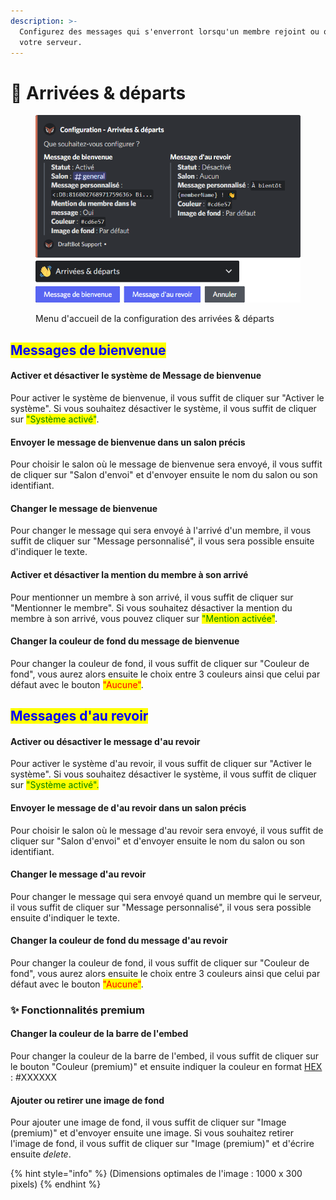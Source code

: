 ```yaml
---
description: >-
  Configurez des messages qui s'enverront lorsqu'un membre rejoint ou quitte
  votre serveur.
---
```


# 👋 Arrivées & départs

<figure><img src="../../.gitbook/assets/Arrivées &#x26; départs.png" alt=""><figcaption><p>Menu d'accueil de la configuration des arrivées &#x26; départs</p></figcaption></figure>

## <mark style="color:blue;">Messages de bienvenue</mark>

#### Activer et désactiver le système de Message de bienvenue

Pour activer le système de bienvenue, il vous suffit de cliquer sur "Activer le système". Si vous souhaitez désactiver le système, il vous suffit de cliquer sur <mark style="color:green;">"Système activé"</mark>.

#### Envoyer le message de bienvenue dans un salon précis

Pour choisir le salon où le message de bienvenue sera envoyé, il vous suffit de cliquer sur "Salon d'envoi" et d'envoyer ensuite le nom du salon ou son identifiant.

#### Changer le message de bienvenue

Pour changer le message qui sera envoyé à l'arrivé d'un membre, il vous suffit de cliquer sur "Message personnalisé", il vous sera possible ensuite d'indiquer le texte.

#### Activer et désactiver la mention du membre à son arrivé

Pour mentionner un membre à son arrivé, il vous suffit de cliquer sur "Mentionner le membre". Si vous souhaitez désactiver la mention du membre à son arrivé, vous pouvez cliquer sur <mark style="color:green;">"Mention activée"</mark>.

#### Changer la couleur de fond du message de bienvenue

Pour changer la couleur de fond, il vous suffit de cliquer sur "Couleur de fond", vous aurez alors ensuite le choix entre 3 couleurs ainsi que celui par défaut avec le bouton <mark style="color:red;">"Aucune"</mark>.



## <mark style="color:blue;">Messages d'au revoir</mark>

#### Activer ou désactiver le message d'au revoir

Pour activer le système d'au revoir, il vous suffit de cliquer sur "Activer le système". Si vous souhaitez désactiver le système, il vous suffit de cliquer sur <mark style="color:green;">"Système activé".</mark>

#### Envoyer le message de d'au revoir dans un salon précis

Pour choisir le salon où le message d'au revoir sera envoyé, il vous suffit de cliquer sur "Salon d'envoi" et d'envoyer ensuite le nom du salon ou son identifiant.

#### Changer le message d'au revoir

Pour changer le message qui sera envoyé quand un membre qui le serveur, il vous suffit de cliquer sur "Message personnalisé", il vous sera possible ensuite d'indiquer le texte.

#### Changer la couleur de fond du message d'au revoir

Pour changer la couleur de fond, il vous suffit de cliquer sur "Couleur de fond", vous aurez alors ensuite le choix entre 3 couleurs ainsi que celui par défaut avec le bouton <mark style="color:red;">"Aucune"</mark>.

### :sparkles: Fonctionnalités premium

#### Changer la couleur de la barre de l'embed

Pour changer la couleur de la barre de l'embed, il vous suffit de cliquer sur le bouton "Couleur (premium)" et ensuite indiquer la couleur en format [HEX](https://htmlcolorcodes.com/) : #XXXXXX

#### Ajouter ou retirer une image de fond

Pour ajouter une image de fond, il vous suffit de cliquer sur "Image (premium)" et d'envoyer ensuite une image. Si vous souhaitez retirer l'image de fond, il vous suffit de cliquer sur "Image (premium)" et d'écrire ensuite _delete_.

{% hint style="info" %}
(Dimensions optimales de l'image : 1000 x 300 pixels)
{% endhint %}


